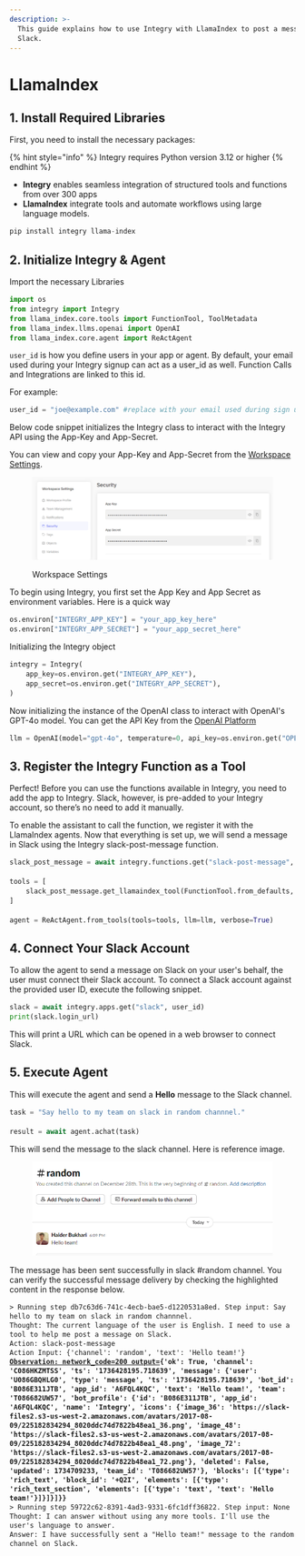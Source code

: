```yaml
---
description: >-
  This guide explains how to use Integry with LlamaIndex to post a message on
  Slack.
---
```


# LlamaIndex

## 1. Install Required Libraries

First, you need to install the necessary packages:

{% hint style="info" %}
Integry requires Python version 3.12 or higher
{% endhint %}

* **Integry** enables seamless integration of structured tools and functions from over 300 apps
* **LlamaIndex** integrate tools and automate workflows using large language models.

```python
pip install integry llama-index
```

## 2. Initialize Integry & Agent

Import the necessary Libraries

```python
import os
from integry import Integry
from llama_index.core.tools import FunctionTool, ToolMetadata
from llama_index.llms.openai import OpenAI
from llama_index.core.agent import ReActAgent
```

`user_id` is how you define users in your app or agent. By default, your email used during your Integry signup can act as a user\_id as well. Function Calls and Integrations are linked to this id.

For example:

```python
user_id = "joe@example.com" #replace with your email used during sign up
```

Below code snippet initializes the Integry class to interact with the Integry API using the App-Key and App-Secret.

You can view and copy your App-Key and App-Secret from the [Workspace Settings](https://app.integry.io/platform/workspace/security/).

<figure><img src="../../.gitbook/assets/image (6).png" alt=""><figcaption><p>Workspace Settings</p></figcaption></figure>

To begin using Integry, you first set the App Key and App Secret as environment variables. Here is a quick way

```python
os.environ["INTEGRY_APP_KEY"] = "your_app_key_here"
os.environ["INTEGRY_APP_SECRET"] = "your_app_secret_here"
```

Initializing the Integry object

```python
integry = Integry(
    app_key=os.environ.get("INTEGRY_APP_KEY"),
    app_secret=os.environ.get("INTEGRY_APP_SECRET"),
)
```

Now initializing the instance of the OpenAI class to interact with OpenAI's GPT-4o model. You can get the API Key from the [OpenAI Platform](https://platform.openai.com/api-keys)

```python
llm = OpenAI(model="gpt-4o", temperature=0, api_key=os.environ.get("OPENAI_API_KEY"))
```

## 3. Register the Integry Function as a Tool

Perfect! Before you can use the functions available in Integry, you need to add the app to Integry. Slack, however, is pre-added to your Integry account, so there’s no need to add it manually.

To enable the assistant to call the function, we register it with the LlamaIndex agents. Now that everything is set up, we will send a message in Slack using the Integry slack-post-message function.

```python
slack_post_message = await integry.functions.get("slack-post-message", user_id)

tools = [
    slack_post_message.get_llamaindex_tool(FunctionTool.from_defaults, ToolMetadata, user_id)
]

agent = ReActAgent.from_tools(tools=tools, llm=llm, verbose=True)
```

## 4. **Connect Your Slack Account**

To allow the agent to send a message on Slack on your user's behalf, the user must connect their Slack account. To connect a Slack account against the provided user ID, execute the following snippet.

```python
slack = await integry.apps.get("slack", user_id)
print(slack.login_url)
```

This will print a URL which can be opened in a web browser to connect Slack.

## 5. Execute Agent

This will execute the agent and send a **Hello** message to the Slack channel.

```python
task = "Say hello to my team on slack in random channnel."

result = await agent.achat(task)
```

This will send the message to the slack channel. Here is reference image.

<figure><img src="../../.gitbook/assets/image (89).png" alt=""><figcaption></figcaption></figure>

The message has been sent successfully in slack #random channel. You can verify the successful message delivery by checking the highlighted content in the response below.

<pre><code>> Running step db7c63d6-741c-4ecb-bae5-d1220531a8ed. Step input: Say hello to my team on slack in random channnel.
Thought: The current language of the user is English. I need to use a tool to help me post a message on Slack.
Action: slack-post-message
Action Input: {'channel': 'random', 'text': 'Hello team!'}
<strong><a data-footnote-ref href="#user-content-fn-1">Observation: network_code=200 output=</a>{'ok': True, 'channel': 'C086HKZMTSS', 'ts': '1736428195.718639', 'message': {'user': 'U086GBQHLG0', 'type': 'message', 'ts': '1736428195.718639', 'bot_id': 'B086E311JTB', 'app_id': 'A6FQL4KQC', 'text': 'Hello team!', 'team': 'T086682UW57', 'bot_profile': {'id': 'B086E311JTB', 'app_id': 'A6FQL4KQC', 'name': 'Integry', 'icons': {'image_36': 'https://slack-files2.s3-us-west-2.amazonaws.com/avatars/2017-08-09/225182834294_8020ddc74d7822b48ea1_36.png', 'image_48': 'https://slack-files2.s3-us-west-2.amazonaws.com/avatars/2017-08-09/225182834294_8020ddc74d7822b48ea1_48.png', 'image_72': 'https://slack-files2.s3-us-west-2.amazonaws.com/avatars/2017-08-09/225182834294_8020ddc74d7822b48ea1_72.png'}, 'deleted': False, 'updated': 1734709233, 'team_id': 'T086682UW57'}, 'blocks': [{'type': 'rich_text', 'block_id': '+Q2I', 'elements': [{'type': 'rich_text_section', 'elements': [{'type': 'text', 'text': 'Hello team!'}]}]}]}}
</strong>> Running step 59722c62-8391-4ad3-9331-6fc1dff36822. Step input: None
Thought: I can answer without using any more tools. I'll use the user's language to answer.
Answer: I have successfully sent a "Hello team!" message to the random channel on Slack.

</code></pre>

[^1]: This success response show's that message has been sent successfully in slack channel.
